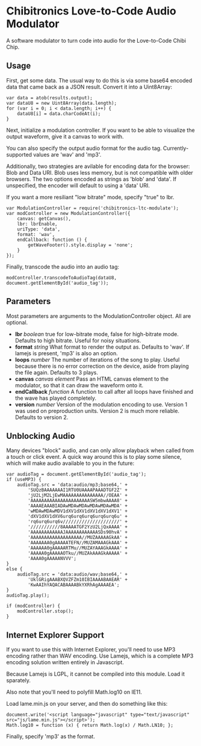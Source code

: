 Chibitronics Love-to-Code Audio Modulator
=========================================

A software modulator to turn code into audio for the Love-to-Code Chibi Chip.

Usage
-----

First, get some data.  The usual way to do this is via some base64 encoded data that came back as a JSON result.  Convert it into a Uint8Array:

    var data = atob(results.output);
    var dataU8 = new Uint8Array(data.length);
    for (var i = 0; i < data.length; i++) {
        dataU8[i] = data.charCodeAt(i);
    }

Next, initialize a modulation controller.  If you want to be able to visualize the output waveform, give it a canvas to work with.

You can also specify the output audio format for the audio tag.  Currently-supported values are 'wav' and 'mp3'.

Additionally, two strategies are avilable for encoding data for the browser: Blob and Data URI.
Blob uses less memory, but is not compatible with older browsers.
The two options encoded as strings as 'blob' and 'data'.  If unspecified,
the encoder will default to using a 'data' URI.

If you want a more resiliant "low bitrate" mode, specify "true" to lbr.

    var ModulationController = require('chibitronics-ltc-modulate');
    var modController = new ModulationController({
        canvas: getCanvas(),
        lbr: lbrEnable,
        uriType: 'data',
        format: 'wav',
        endCallback: function () {
            getWaveFooter().style.display = 'none';
        }
    });

Finally, transcode the audio into an audio tag:

    modController.transcodeToAudioTag(dataU8, document.getElementById('audio_tag'));

Parameters
-----------

Most parameters are arguments to the ModulationController object.  All are optional.

* **lbr** *boolean* true for low-bitrate mode, false for high-bitrate mode.  Defaults to high bitrate.  Useful for noisy situations.
* **format** *string* What format to render the output as.  Defaults to 'wav'.  If lamejs is present, 'mp3' is also an option.
* **loops** *number* The number of iterations of the song to play.  Useful because there is no error correction on the device, aside from playing the file again.  Defaults to 3 plays.
* **canvas** *canvas element* Pass an HTML canvas element to the modulator, so that it can draw the waveform onto it.
* **endCallback** *function* A function to call after all loops have finished and the wave has played completely.
* **version** *number* Version of the modulation encoding to use.  Version 1 was used on preproduction units.  Version 2 is much more reliable.  Defaults to version 2.

Unblocking Audio
----------------

Many devices "block" audio, and can only allow playback when called from a touch or click event.  A quick way around this is to play some silence, which will make audio available to you in the future:

    var audioTag = document.getElementById('audio_tag');
    if (useMP3) {
        audioTag.src = 'data:audio/mp3;base64,' +
            'SUQzBAAAAAAAI1RTU0UAAAAPAAADTGF2Z' +
            'jU2LjM2LjEwMAAAAAAAAAAAAAAA//OEAA' +
            'AAAAAAAAAAAAAAAAAAAAAASW5mbwAAAA8' +
            'AAAAEAAABIADAwMDAwMDAwMDAwMDAwMDA' +
            'wMDAwMDAwMDV1dXV1dXV1dXV1dXV1dXV1' +
            'dXV1dXV1dXV6urq6urq6urq6urq6urq6u' +
            'rq6urq6urq6v/////////////////////' +
            '///////////8AAAAATGF2YzU2LjQxAAAA' +
            'AAAAAAAAAAAAJAAAAAAAAAAAASDs90hvA' +
            'AAAAAAAAAAAAAAAAAAA//MUZAAAAAGkAA' +
            'AAAAAAA0gAAAAATEFN//MUZAMAAAGkAAA' +
            'AAAAAA0gAAAAARTMu//MUZAYAAAGkAAAA' +
            'AAAAA0gAAAAAOTku//MUZAkAAAGkAAAAA' +
            'AAAA0gAAAAANVVV';
    }
    else {
        audioTag.src = 'data:audio/wav;base64,' +
            'UklGRigAAABXQVZFZm10IBIAAAABAAEAR' +
            'KwAAIhYAQACABAAAABkYXRhAgAAAAEA';
    }
    audioTag.play();

    if (modController) {
        modController.stop();
    }

Internet Explorer Support
-------------------------

If you want to use this with Internet Explorer, you'll need to use MP3 encoding rather than WAV encoding.  Use Lamejs, which is a complete MP3 encoding solution written entirely in Javascript.

Because Lamejs is LGPL, it cannot be compiled into this module.  Load it sparately.

Also note that you'll need to polyfill Math.log10 on IE11.

Load lame.min.js on your server, and then do something like this:

    document.write('<script language="javascript" type="text/javascript" src="js/lame.min.js"></script>');
    Math.log10 = function (x) { return Math.log(x) / Math.LN10; };

Finally, specify 'mp3' as the format.
